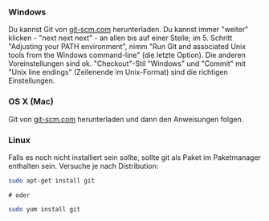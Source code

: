 ### Windows

Du kannst Git von [git-scm.com](http://git-scm.com/) herunterladen. Du kannst immer "weiter" klicken - "next next next" - an allen bis auf einer Stelle; im 5. Schritt "Adjusting your PATH environment", nimm "Run Git and associated Unix tools from the Windows command-line" (die letzte Option). Die anderen Voreinstellungen sind ok. "Checkout"-Stil "Windows" und "Commit" mit "Unix line endings" (Zeilenende im Unix-Format) sind die richtigen Einstellungen.

### OS X (Mac)

Git von [git-scm.com](http://git-scm.com/) herunterladen und dann den Anweisungen folgen.

### Linux

Falls es noch nicht installiert sein sollte, sollte git als Paket im Paketmanager enthalten sein. Versuche je nach Distribution:

```bash
sudo apt-get install git
```
    # oder
```bash
sudo yum install git
```
